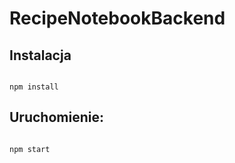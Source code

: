 # RecipeNotebookBackend
## Instalacja 
  ```

  npm install

  ```
## Uruchomienie:
  ```

  npm start

  ```
